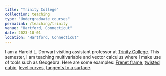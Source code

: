 ```yaml
---
title: "Trinity College"
collection: teaching
type: "Undergraduate courses"
permalink: /teaching/trinity
venue: "Hartford, Connecticut"
date: 2023-10-01
location: "Hartford, Connecticut"
---
```


I am a Harold L. Dorwart visiting assistant professor at [Trinity College](https://www.trincoll.edu/mathematics/). This semester, I am teaching multivariable and vector calculus where I make use of tools such as Geogebra. Here are some examples: [Frenet frame](https://www.geogebra.org/3d/qbc9v6xc), [twisted cubic](https://www.geogebra.org/3d/yvf4cya8), [level curves](https://www.desmos.com/calculator/v7cwcrisnb), [tangents to a surface](https://www.geogebra.org/3d/t7kgsrxg).
